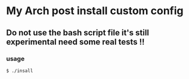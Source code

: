 # My Arch post install custom config

## Do not use the bash script file it's still experimental need some real tests !!

### usage

```bash
$ ./insall
```
